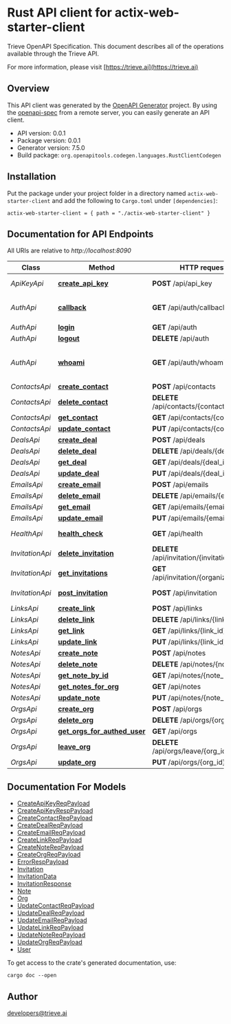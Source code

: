 # Rust API client for actix-web-starter-client

Trieve OpenAPI Specification. This document describes all of the operations available through the Trieve API.

For more information, please visit [https://trieve.ai](https://trieve.ai)

## Overview

This API client was generated by the [OpenAPI Generator](https://openapi-generator.tech) project.  By using the [openapi-spec](https://openapis.org) from a remote server, you can easily generate an API client.

- API version: 0.0.1
- Package version: 0.0.1
- Generator version: 7.5.0
- Build package: `org.openapitools.codegen.languages.RustClientCodegen`

## Installation

Put the package under your project folder in a directory named `actix-web-starter-client` and add the following to `Cargo.toml` under `[dependencies]`:

```
actix-web-starter-client = { path = "./actix-web-starter-client" }
```

## Documentation for API Endpoints

All URIs are relative to *http://localhost:8090*

Class | Method | HTTP request | Description
------------ | ------------- | ------------- | -------------
*ApiKeyApi* | [**create_api_key**](docs/ApiKeyApi.md#create_api_key) | **POST** /api/api_key | Set User Api Key
*AuthApi* | [**callback**](docs/AuthApi.md#callback) | **GET** /api/auth/callback | OpenID Connect callback
*AuthApi* | [**login**](docs/AuthApi.md#login) | **GET** /api/auth | Login
*AuthApi* | [**logout**](docs/AuthApi.md#logout) | **DELETE** /api/auth | Logout
*AuthApi* | [**whoami**](docs/AuthApi.md#whoami) | **GET** /api/auth/whoami | Get Currently Auth'ed User
*ContactsApi* | [**create_contact**](docs/ContactsApi.md#create_contact) | **POST** /api/contacts | 
*ContactsApi* | [**delete_contact**](docs/ContactsApi.md#delete_contact) | **DELETE** /api/contacts/{contact_id} | 
*ContactsApi* | [**get_contact**](docs/ContactsApi.md#get_contact) | **GET** /api/contacts/{contact_id} | 
*ContactsApi* | [**update_contact**](docs/ContactsApi.md#update_contact) | **PUT** /api/contacts/{contact_id} | 
*DealsApi* | [**create_deal**](docs/DealsApi.md#create_deal) | **POST** /api/deals | 
*DealsApi* | [**delete_deal**](docs/DealsApi.md#delete_deal) | **DELETE** /api/deals/{deal_id} | 
*DealsApi* | [**get_deal**](docs/DealsApi.md#get_deal) | **GET** /api/deals/{deal_id} | 
*DealsApi* | [**update_deal**](docs/DealsApi.md#update_deal) | **PUT** /api/deals/{deal_id} | 
*EmailsApi* | [**create_email**](docs/EmailsApi.md#create_email) | **POST** /api/emails | 
*EmailsApi* | [**delete_email**](docs/EmailsApi.md#delete_email) | **DELETE** /api/emails/{email_id} | 
*EmailsApi* | [**get_email**](docs/EmailsApi.md#get_email) | **GET** /api/emails/{email_id} | 
*EmailsApi* | [**update_email**](docs/EmailsApi.md#update_email) | **PUT** /api/emails/{email_id} | 
*HealthApi* | [**health_check**](docs/HealthApi.md#health_check) | **GET** /api/health | Health Check
*InvitationApi* | [**delete_invitation**](docs/InvitationApi.md#delete_invitation) | **DELETE** /api/invitation/{invitation_id} | Delete Invitation
*InvitationApi* | [**get_invitations**](docs/InvitationApi.md#get_invitations) | **GET** /api/invitation/{organization_id} | Get Invitations
*InvitationApi* | [**post_invitation**](docs/InvitationApi.md#post_invitation) | **POST** /api/invitation | Send Invitation
*LinksApi* | [**create_link**](docs/LinksApi.md#create_link) | **POST** /api/links | 
*LinksApi* | [**delete_link**](docs/LinksApi.md#delete_link) | **DELETE** /api/links/{link_id} | 
*LinksApi* | [**get_link**](docs/LinksApi.md#get_link) | **GET** /api/links/{link_id} | 
*LinksApi* | [**update_link**](docs/LinksApi.md#update_link) | **PUT** /api/links/{link_id} | 
*NotesApi* | [**create_note**](docs/NotesApi.md#create_note) | **POST** /api/notes | 
*NotesApi* | [**delete_note**](docs/NotesApi.md#delete_note) | **DELETE** /api/notes/{note_id} | 
*NotesApi* | [**get_note_by_id**](docs/NotesApi.md#get_note_by_id) | **GET** /api/notes/{note_id} | 
*NotesApi* | [**get_notes_for_org**](docs/NotesApi.md#get_notes_for_org) | **GET** /api/notes | 
*NotesApi* | [**update_note**](docs/NotesApi.md#update_note) | **PUT** /api/notes/{note_id} | 
*OrgsApi* | [**create_org**](docs/OrgsApi.md#create_org) | **POST** /api/orgs | 
*OrgsApi* | [**delete_org**](docs/OrgsApi.md#delete_org) | **DELETE** /api/orgs/{org_id} | 
*OrgsApi* | [**get_orgs_for_authed_user**](docs/OrgsApi.md#get_orgs_for_authed_user) | **GET** /api/orgs | 
*OrgsApi* | [**leave_org**](docs/OrgsApi.md#leave_org) | **DELETE** /api/orgs/leave/{org_id} | 
*OrgsApi* | [**update_org**](docs/OrgsApi.md#update_org) | **PUT** /api/orgs/{org_id} | 


## Documentation For Models

 - [CreateApiKeyReqPayload](docs/CreateApiKeyReqPayload.md)
 - [CreateApiKeyRespPayload](docs/CreateApiKeyRespPayload.md)
 - [CreateContactReqPayload](docs/CreateContactReqPayload.md)
 - [CreateDealReqPayload](docs/CreateDealReqPayload.md)
 - [CreateEmailReqPayload](docs/CreateEmailReqPayload.md)
 - [CreateLinkReqPayload](docs/CreateLinkReqPayload.md)
 - [CreateNoteReqPayload](docs/CreateNoteReqPayload.md)
 - [CreateOrgReqPayload](docs/CreateOrgReqPayload.md)
 - [ErrorRespPayload](docs/ErrorRespPayload.md)
 - [Invitation](docs/Invitation.md)
 - [InvitationData](docs/InvitationData.md)
 - [InvitationResponse](docs/InvitationResponse.md)
 - [Note](docs/Note.md)
 - [Org](docs/Org.md)
 - [UpdateContactReqPayload](docs/UpdateContactReqPayload.md)
 - [UpdateDealReqPayload](docs/UpdateDealReqPayload.md)
 - [UpdateEmailReqPayload](docs/UpdateEmailReqPayload.md)
 - [UpdateLinkReqPayload](docs/UpdateLinkReqPayload.md)
 - [UpdateNoteReqPayload](docs/UpdateNoteReqPayload.md)
 - [UpdateOrgReqPayload](docs/UpdateOrgReqPayload.md)
 - [User](docs/User.md)


To get access to the crate's generated documentation, use:

```
cargo doc --open
```

## Author

developers@trieve.ai

